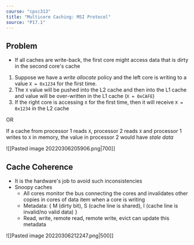 ```yaml
---
course: "cpsc313"
title: "Multicore Caching: MSI Protocol"
source: "P17.1"
---
```


## Problem
- If all caches are write-back, the first core might access data that is dirty in the second core's cache
1. Suppose we have a *write allocate* policy and the left core is writing to a value  `X = 0x1234` for the first time.
2. The `X` value will be pushed into the L2 cache and then into  the L1 cache and value will be over-written in the L1 cache (`X = 0xCAFE`)
3. If the right core is accessing `X` for the first time, then it will receive `X = 0x1234` in the L2 cache

OR

If a cache from processor 1 reads `X`, processor 2 reads `X` and processor 1 writes to `X` in memory,
the value in processor 2 would have *stale data*

![[Pasted image 20220306205906.png|700]]

## Cache Coherence
- It is the hardware's job to avoid such inconsistencies
- Snoopy caches
    - All cores monitor the bus connecting the cores and invalidates other copies in cores of data item when a core is writing
    - Metadata: { M (dirty bit), S (cache line is shared), I (cache line is invalid/no valid data)  }
    - Read, write, remote read, remote write, evict can update this metadata

![[Pasted image 20220306212247.png|500]]